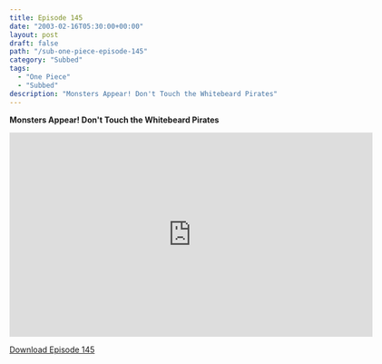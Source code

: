 ```yaml
---
title: Episode 145
date: "2003-02-16T05:30:00+00:00"
layout: post
draft: false
path: "/sub-one-piece-episode-145"
category: "Subbed"
tags:
  - "One Piece"
  - "Subbed"
description: "Monsters Appear! Don't Touch the Whitebeard Pirates"
---
```


**Monsters Appear! Don't Touch the Whitebeard Pirates**

<iframe width="640" height="360" src="https://www.rapidvideo.com/e/FXQE58GY8U" frameborder="0" marginwidth=0 marginheight=0 scrolling=no allowfullscreen></iframe>

<a href="http://ouo.io/qs/eCodkFEQ?s=https://rapidvid.to/d/https://www.rapidvideo.com/e/FXQE58GY8U">Download Episode 145</a>
